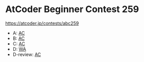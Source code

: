 # AtCoder Beginner Contest 259

https://atcoder.jp/contests/abc259

- A: [AC](https://atcoder.jp/contests/abc259/submissions/33077607)
- B: [AC](https://atcoder.jp/contests/abc259/submissions/33083700)
- C: [AC](https://atcoder.jp/contests/abc259/submissions/33099174)
- D: [WA](https://atcoder.jp/contests/abc259/submissions/33121231)
- D-review: [AC](https://atcoder.jp/contests/abc259/submissions/33128972)
